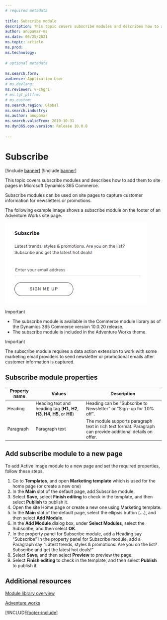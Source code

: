 ```yaml
---
# required metadata

title: Subscribe module
description: This topic covers subscribe modules and describes how to add them to site pages in Microsoft Dynamics 365 Commerce.
author: anupamar-ms
ms.date: 06/25/2021
ms.topic: article
ms.prod: 
ms.technology: 

# optional metadata

ms.search.form: 
audience: Application User
# ms.devlang: 
ms.reviewer: v-chgri
# ms.tgt_pltfrm: 
# ms.custom: 
ms.search.region: Global
ms.search.industry: 
ms.author: anupamar
ms.search.validFrom: 2019-10-31
ms.dyn365.ops.version: Release 10.0.8

---
```

# Subscribe 

[!include [banner](includes/banner.md)]
[!include [banner](includes/preview-banner.md)]

This topic covers subscribe modules and describes how to add them to site pages in Microsoft Dynamics 365 Commerce.

Subscribe modules can be used on site pages to capture customer information for newsletters or promotions. 

The following example image shows a subscribe module on the footer of an Adventure Works site page.

![Example of a subscribe module on the footer of an Adventure Works site page](./media/Subscribe.PNG)

>[!IMPORTANT]
> - The subscribe module is available in the Commerce module library as of the Dynamics 365 Commerce version 10.0.20 release.
> - The subscribe module is included in the Adventure Works theme.


>[!IMPORTANT]
> The subscribe module requires a data action extension to work with some marketing email providers to send newsletter or promotional emails after customer information is captured.

## Subscribe module properties

| Property name  | Values | Description |
|----------------|--------|-------------|
| Heading        | Heading text and heading tag (**H1**, **H2**, **H3**, **H4**, **H5**, or **H6**) | Heading can be “Subscribe to Newsletter”  or  “Sign-up for 10% off”. |
| Paragraph      | Paragraph text | The module supports paragraph text in rich text format. Paragraph can provide additional details on offer. |

## Add subscribe module to a new page

To add Active image module to a new page and set the required properties, follow these steps.
1. Go to **Templates**, and open **Marketing template** which is used for the home page (or create a new one)
1. In the **Main** slot of the default page, add Subscribe module.
1. Select **Save**, select **Finish editing** to check in the template, and then select **Publish** to publish it.
1. Open the site Home page or create a new one using Marketing template.
1. In the **Main** slot of the default page, select the ellipsis button (**...**), and then select **Add Module**.
1. In the **Add Module** dialog box, under **Select Modules**, select the Subscribe, and then select **OK**.
1. In the property panel for Subscribe module, add a Heading say “Subscribe”
In the property panel for Subscribe module, add a Paragraph say “Latest trends, styles & promotions. Are you on the list? Subscribe and get the latest hot deals!”
1. Select **Save**, and then select **Preview** to preview the page.
1. Select **Finish editing** to check in the template, and then select **Publish** to publish it. 

## Additional resources

[Module library overview](starter-kit-overview.md)

[Adventure works]()

[!INCLUDE[footer-include](../includes/footer-banner.md)]
